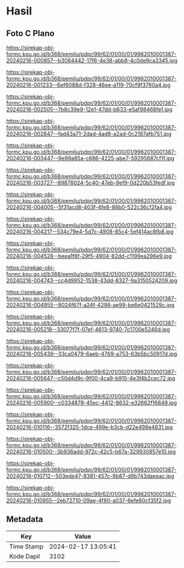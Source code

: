 # Hasil

## Foto C Plano

https://sirekap-obj-formc.kpu.go.id/b368/pemilu/pdpr/99/62/01/00/01/9962010001387-20240216-000857--b3084442-17f6-4e38-abb8-4c0de9ca3345.jpg

https://sirekap-obj-formc.kpu.go.id/b368/pemilu/pdpr/99/62/01/00/01/9962010001387-20240216-001233--6ef6088d-f328-46ee-a119-70cf9f3760a4.jpg

https://sirekap-obj-formc.kpu.go.id/b368/pemilu/pdpr/99/62/01/00/01/9962010001387-20240216-002505--7b8c39e9-12e1-47dd-b633-e5af98468fe1.jpg

https://sirekap-obj-formc.kpu.go.id/b368/pemilu/pdpr/99/62/01/00/01/9962010001387-20240216-002847--fad43a71-2dad-4ad8-a2ad-0c2187afb751.jpg

https://sirekap-obj-formc.kpu.go.id/b368/pemilu/pdpr/99/62/01/00/01/9962010001387-20240216-003447--9e99a85a-c686-4225-abe7-59295687cf1f.jpg

https://sirekap-obj-formc.kpu.go.id/b368/pemilu/pdpr/99/62/01/00/01/9962010001387-20240216-003727--89878024-5c40-47eb-9ef9-0d220b53fedf.jpg

https://sirekap-obj-formc.kpu.go.id/b368/pemilu/pdpr/99/62/01/00/01/9962010001387-20240216-004005--5f31acd8-403f-4fe8-88b0-522c36c12fa4.jpg

https://sirekap-obj-formc.kpu.go.id/b368/pemilu/pdpr/99/62/01/00/01/9962010001387-20240216-004217--534c79e4-5d7c-4908-85c4-5ef414ac8fb8.jpg

https://sirekap-obj-formc.kpu.go.id/b368/pemilu/pdpr/99/62/01/00/01/9962010001387-20240216-004528--beea1f8f-29f5-4904-82dd-c1199ea296e9.jpg

https://sirekap-obj-formc.kpu.go.id/b368/pemilu/pdpr/99/62/01/00/01/9962010001387-20240216-004743--cc4d9952-1538-43dd-8327-9a3150524209.jpg

https://sirekap-obj-formc.kpu.go.id/b368/pemilu/pdpr/99/62/01/00/01/9962010001387-20240216-004955--8024f67f-a24f-4298-ae99-be6e0421529c.jpg

https://sirekap-obj-formc.kpu.go.id/b368/pemilu/pdpr/99/62/01/00/01/9962010001387-20240216-005218--33077f7f-07ef-4613-9740-7c1700e5246d.jpg

https://sirekap-obj-formc.kpu.go.id/b368/pemilu/pdpr/99/62/01/00/01/9962010001387-20240216-005439--33ca0479-6aeb-4769-a753-63b5bc50917d.jpg

https://sirekap-obj-formc.kpu.go.id/b368/pemilu/pdpr/99/62/01/00/01/9962010001387-20240216-005647--c50d4d9c-9f00-4ca9-b915-4e3f4b2cec72.jpg

https://sirekap-obj-formc.kpu.go.id/b368/pemilu/pdpr/99/62/01/00/01/9962010001387-20240216-005900--c0334878-45ec-4412-8632-e32662f16849.jpg

https://sirekap-obj-formc.kpu.go.id/b368/pemilu/pdpr/99/62/01/00/01/9962010001387-20240216-010116--3572f325-1dce-499e-b3cb-d22e498e4831.jpg

https://sirekap-obj-formc.kpu.go.id/b368/pemilu/pdpr/99/62/01/00/01/9962010001387-20240216-010500--3b936add-972c-42c5-b67a-329930957e10.jpg

https://sirekap-obj-formc.kpu.go.id/b368/pemilu/pdpr/99/62/01/00/01/9962010001387-20240216-010712--503ede47-8381-457c-9b87-d9b743daeeac.jpg

https://sirekap-obj-formc.kpu.go.id/b368/pemilu/pdpr/99/62/01/00/01/9962010001387-20240216-010955--2eb72710-09ae-4f80-a037-6efe60cf35f2.jpg


## Metadata

| Key        | Value               |
| ---------- | ------------------- |
| Time Stamp | 2024-02-17 13:05:41 |
| Kode Dapil | 3102                |



